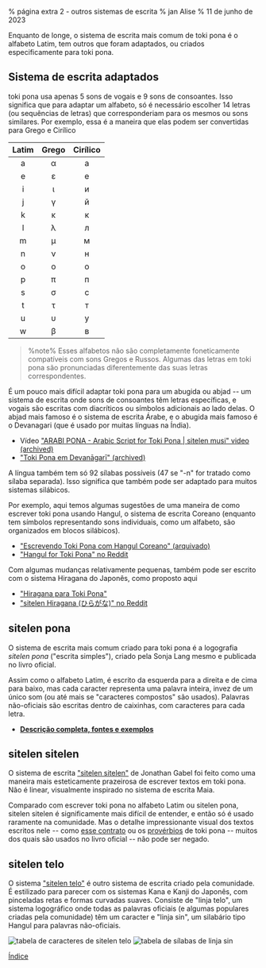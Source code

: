 % página extra 2 - outros sistemas de escrita
% jan Alise
% 11 de junho de 2023

Enquanto de longe, o sistema de escrita mais comum de toki pona é
o alfabeto Latim, tem outros que foram adaptados, ou criados
especificamente para toki pona.

## Sistema de escrita adaptados

toki pona usa apenas 5 sons de vogais e 9 sons de consoantes. Isso
significa que para adaptar um alfabeto, só é necessário escolher
14 letras (ou sequências de letras) que corresponderiam para os
mesmos ou sons similares. Por exemplo, essa é a maneira que elas
podem ser convertidas para Grego e Cirílico

| Latim | Grego | Cirílico |
|:-----:|:-----:|:--------:|
| a | α | а |
| e | ε | е |
| i | ι | и |
| j | γ | й |
| k | κ | к |
| l | λ | л |
| m | μ | м |
| n | ν | н |
| o | ο | о |
| p | π | п |
| s | σ | с |
| t | τ | т |
| u | υ | у |
| w | β | в |

> %note%
> Esses alfabetos não são completamente foneticamente compatíveis
> com sons Gregos e Russos. Algumas das letras em toki pona são
> pronunciadas diferentemente das suas letras correspondentes.

É um pouco mais difícil adaptar toki pona para um abugida ou abjad
-- um sistema de escrita onde sons de consoantes têm letras
específicas, e vogais são escritas com diacríticos ou símbolos
adicionais ao lado delas. O abjad mais famoso é o sistema de escrita
Árabe, e o abugida mais famoso é o Devanagari (que é usado por
muitas línguas na Índia).

* Vídeo ["ARABI PONA - Arabic Script for Toki Pona | sitelen musi" video (archived)][arabic]
* ["Toki Pona em Devanāgarī" (archived)][devanagari]

[arabic]:https://web.archive.org/web/20200618130953/https://www.youtube.com/watch?v=Mh9Wypm6pXs
[devanagari]:https://web.archive.org/web/20060727115116/http://www.deadlybrain.org/projects/tokipona/deva_guja.php

A língua também tem só 92 sílabas possíveis (47 se "-n" for tratado
como sílaba separada). Isso significa que também pode ser adaptado
para muitos sistemas silábicos.

Por exemplo, aqui temos algumas sugestões de uma maneira de como
escrever toki pona usando Hangul, o sistema de escrita Coreano
(enquanto tem símbolos representando sons individuais, como um
alfabeto, são organizados em blocos silábicos).

* ["Escrevendo Toki Pona com Hangul Coreano" (arquivado)][hangularch]
* ["Hangul for Toki Pona" no Reddit][hangulred]

[hangularch]:https://web.archive.org/web/20070313181500/http://www.tokipona.bravehost.com/korean.html
[hangulred]:https://www.reddit.com/r/tokipona/comments/8mx951/hangul_for_toki_pona/

Com algumas mudanças relativamente pequenas, também pode ser escrito
com o sistema Hiragana do Japonês, como proposto aqui

* ["Hiragana para Toki Pona"][hiragana1]
* ["sitelen Hiragana (ひらがな)" no Reddit][hiragana_red]

[hiragana1]:https://www.deviantart.com/derroflcopter/journal/Hiragana-for-Toki-Pona-339541633
[hiragana_red]:https://www.reddit.com/r/tokipona/comments/e7g91u/sitelen_hiragana_%E3%81%B2%E3%82%89%E3%81%8C%E3%81%AA/

## sitelen pona

O sistema de escrita mais comum criado para toki pona é a logografia
_sitelen pona_ ("escrita simples"), criado pela Sonja Lang mesmo
e publicada no livro oficial.

Assim como o alfabeto Latim, é escrito da esquerda para a direita
e de cima para baixo, mas cada caracter representa uma palavra
inteira, invez de um único som (ou até mais se "caracteres compostos"
são usados). Palavras não-oficiais são escritas dentro de caixinhas,
com caracteres para cada letra.

* **[Descrição completa, fontes e exemplos](pt/sitelen_pona)**

## sitelen sitelen

O sistema de escrita ["sitelen
sitelen"](https://jonathangabel.com/toki-pona/) de Jonathan Gabel
foi feito como uma maneira mais esteticamente prazeirosa de escrever
textos em toki pona. Não é linear, visualmente inspirado no sistema
de escrita Maia.

Comparado com escrever toki pona no alfabeto Latim ou sitelen pona, sitelen sitelen é significamente mais difícil de entender, e então só é usado raramente na comunidade. Mas o detalhe impressionante visual dos textos escritos nele -- como
[esse
contrato](https://www.jonathangabel.com/archive/2012/artworks_lipu-lawa-pi-esun-kama.html)
ou os
[provérbios](https://jonathangabel.com/toki-pona/dictionaries/gallery/)
de toki pona -- muitos dos quais são usados no livro oficial --
não pode ser negado.

## sitelen telo

O sistema ["sitelen
telo"](https://twitter.com/aarontoponce/status/1316350094598459392?lang=en)
é outro sistema de escrita criado pela comunidade. É estilizado
para parecer com os sistemas Kana e Kanji do Japonês, com pinceladas
retas e formas curvadas suaves. Consiste de "linja telo", um sistema
logográfico onde todas as palavras oficiais (e algumas populares
criadas pela comunidade) têm um caracter e "linja sin", um silabário
tipo Hangul para palavras não-oficiais.

![tabela de caracteres de sitelen telo](/sitelen_telo.gif)
![tabela de sílabas de linja sin](/sitelen_telo_2.gif)

[Índice](pt)
